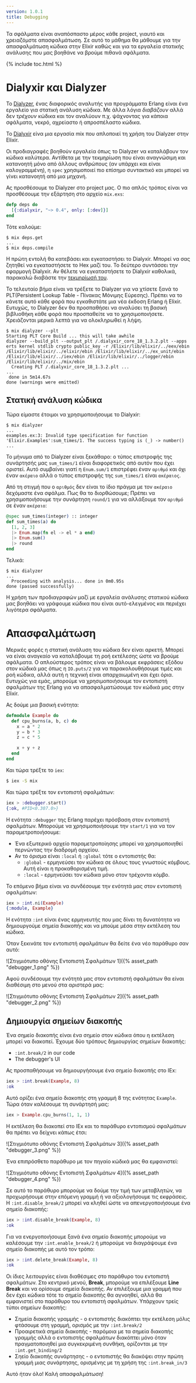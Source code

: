 ```yaml
---
version: 1.0.1
title: Debugging
---
```


Τα σφάλματα είναι αναπόσπαστο μέρος κάθε project, γιαυτό και χρειαζόμστε απασφαλμάτωση. Σε αυτό το μάθημα θα μάθουμε για την απασφαλμάτωση κώδικα στην Elixir καθώς και για τα εργαλεία στατικής ανάλυσης που μας βοηθάνε να βρούμε πιθανά σφάλματα.

{% include toc.html %}

# Dialyxir και Dialyzer

Το [Dialyzer](http://erlang.org/doc/man/dialyzer.html), ένας διαφορικός αναλυτής για προγράμματα Erlang είναι ένα εργαλείο για στατική ανάλυση κώδικα. Με άλλα λόγια _διαβάζουν_ αλλά δεν _τρέχουν_ κώδικα και τον αναλύουν π.χ. ψάχνοντας για κάποια σφάλματα, νεκρό, αχρείαστο ή απροσπέλαστο κώδικα.

Το [Dialyxir](https://github.com/jeremyjh/dialyxir) είνα μια εργασία mix που απλοποιεί τη χρήση του Dialyzer στην Elixir.

Οι προδιαγραφές βοηθούν εργαλεία όπως το Dialyzer να καταλάβουν τον κώδικα καλύτερα. Αντίθετα με την τεκμηρίωση που είναι αναγνώσιμη και κατανοητή μόνο από άλλους ανθρώπους (αν υπάρχει και είναι καλογραμμένη), η `spec` χρησιμοποιεί πιο επίσημο συντακτικό και μπορεί να γίνει κατανοητή από μια μηχανή.

Ας προσθέσουμε το Dialyzer στο project μας. Ο πιο απλός τρόπος είναι να προσθέσουμε την εξάρτηση στο αρχείο `mix.exs`:

```elixir
defp deps do
  [{:dialyxir, "~> 0.4", only: [:dev]}]
end
```

Τότε καλούμε:

```shell
$ mix deps.get
...
$ mix deps.compile
```

Η πρώτη εντολή θα κατεβάσει και εγκαταστήσει το Dialyxir. Μπορεί να σας ζητηθεί να εγκαταστήσετε το Hex μαζί του. Το δεύτερο συντάσσει την εφαρμογή Dialyxir. Αν θέλετε να εγκαταστήσετε το Dialyxir καθολικά, παρακαλώ διαβάστε την [τεκμηρίωσή του](https://github.com/jeremyjh/dialyxir#installation).

Το τελευταίο βήμα είναι να τρέξετε το Dialyzer για να χτίσετε ξανά το PLT(Persistent Lookup Table - Πίνακας Μόνιμης Εύρεσης). Πρέπει να το κάνετε αυτό κάθε φορά που εγκαθιστάτε μια νέα έκδοση Erlang ή Elixir. Ευτυχώς, το Dialyzer δεν θα προσπαθήσει να αναλύσει τη βασική βιβλιοθήκη κάθε φορά που προσπαθείτε να το χρησιμοποιήσετε. Χρειάζονται μερικά λεπτά για να ολοκληρωθεί η λήψη.

```shell
$ mix dialyzer --plt
Starting PLT Core Build ... this will take awhile
dialyzer --build_plt --output_plt /.dialyxir_core_18_1.3.2.plt --apps erts kernel stdlib crypto public_key -r /Elixir/lib/elixir/../eex/ebin /Elixir/lib/elixir/../elixir/ebin /Elixir/lib/elixir/../ex_unit/ebin /Elixir/lib/elixir/../iex/ebin /Elixir/lib/elixir/../logger/ebin /Elixir/lib/elixir/../mix/ebin
  Creating PLT /.dialyxir_core_18_1.3.2.plt ...
...
 done in 5m14.67s
done (warnings were emitted)
```

## Στατική ανάλυση κώδικα

Τώρα είμαστε έτοιμοι να χρησιμοποιήσουμε το Dialyxir:

```shell
$ mix dialyzer
...
examples.ex:3: Invalid type specification for function 'Elixir.Examples':sum_times/1. The success typing is (_) -> number()
...
```

Το μήνυμα από το Dialyzer είναι ξεκάθαρο: ο τύπος επιστροφής της συνάρτησής μας `sum_times/1` είναι διαφορετικός από αυτόν που έχει οριστεί. Αυτό συμβαίνει γιατί η `Enum.sum/1` επιστρέφει έναν `αριθμό` και όχι έναν `ακέραιο` αλλά ο τύπος επιστροφής της `sum_times/1` είναι `ακέραιος`.

Από τη στιγμή που ο `αριθμός` δεν είναι το ίδιο πράγμα με τον `ακέραιο` δεχόμαστε ένα σφάλμα. Πως θα το διορθώσουμε; Πρέπει να χρησιμοποιήσουμε την συνάρτηση `round/1` για να αλλάξουμε τον `αριθμό` σε έναν `ακέραιο`:

```elixir
@spec sum_times(integer) :: integer
def sum_times(a) do
  [1, 2, 3]
  |> Enum.map(fn el -> el * a end)
  |> Enum.sum()
  |> round
end
```

Τελικά:

```shell
$ mix dialyzer
...
  Proceeding with analysis... done in 0m0.95s
done (passed successfully)
```

Η χρήση των προδιαγραφών μαζί με εργαλεία ανάλυσης στατικού κώδικα μας βοηθάει να γράφουμε κώδικα που είναι αυτό-ελεγμένος και περιέχει λιγότερα σφάλματα.

# Απασφαλμάτωση

Μερικές φορές η στατική ανάλυση του κώδικα δεν είναι αρκετή. Μπορεί να είναι αναγκαίο να καταλάβουμε τη ροή εκτέλεσης ώστε να βρούμε σφάλματα. Ο απλούστερος τρόπος είναι να βάλουμε εκφράσεις εξόδου στον κώδικά μας όπως η `IO.puts/2` για να παρακολουθήσουμε τιμές και ροή κώδικα, αλλά αυτή η τεχνική είναι απαρχαιωμένη και έχει όρια. Ευτυχώς για εμάς, μπορούμε να χρησιμοποιήσουμε τον εντοπιστή σφαλμάτων της Erlang για να απασφαλματώσουμε τον κώδικά μας στην Elixir.

Ας δούμε μια βασική ενότητα:

```elixir
defmodule Example do
  def cpu_burns(a, b, c) do
    x = a * 2
    y = b * 3
    z = c * 5

    x + y + z
  end
end
```

Και τώρα τρέξτε το `iex`:

```bash
$ iex -S mix
```

Και τώρα τρέξτε τον εντοπιστή σφαλμάτων:

```elixir
iex > :debugger.start()
{:ok, #PID<0.307.0>}
```

Η ενότητα `:debugger` της Erlang παρέχει πρόσβαση στον εντοπιστή σφαλμάτων. Μπορούμε να χρησιμοποιήσουμε την `start/1` για να τον παραμετροποιήσουμε:

+ Ένα εξωτερικό αρχείο παραμετροποίησης μπορεί να χρησιμοποιηθεί περνώντας την διαδρομή αρχείου.
+ Αν το όρισμα είναι `:local` ή `:global` τότε ο εντοπιστής θα:
    + `:global` - ερμηνεύσει τον κώδικα σε όλους τους γνωστούς κόμβους. Αυτή είναι η προκαθορισμένη τιμή.
    + `:local` - ερμηνεύσει τον κώδικα μόνο στον τρέχοντα κόμβο.

Το επόμενο βήμα είναι να συνδέσουμε την ενότητά μας στον εντοπιστή σφαλμάτων:

```elixir
iex > :int.ni(Example)
{:module, Example}
```

Η ενότητα `:int` είναι ένας ερμηνευτής που μας δίνει τη δυνατότητα να δημιουργούμε σημεία διακοπής και να μπούμε μέσα στην εκτέλεση του κώδικα.

Όταν ξεκινάτε τον εντοπιστή σφαλμάτων θα δείτε ένα νέο παράθυρο σαν αυτό:

![Στιγμιότυπο οθόνης Εντοπιστή Σφαλμάτων 1]({% asset_path "debugger_1.png" %})

Αφού συνδέσουμε την ενότητά μας στον εντοπιστή σφαλμάτων θα είναι διαθέσιμη στο μενού στα αριστερά μας:

![Στιγμιότυπο οθόνης Εντοπιστή Σφαλμάτων 2]({% asset_path "debugger_2.png" %})

## Δημιουργία σημείων διακοπής

Ένα σημείο διακοπής είναι ένα σημείο στον κώδικα όπου η εκτέλεση μπορεί να διακοπεί. Έχουμε δύο τρόπους δημιουργίας σημείων διακοπής:

+ `:int.break/2` in our code
+ The debugger's UI

Ας προσπαθήσουμε να δημιουργήσουμε ένα σημείο διακοπής στο IEx:

```elixir
iex > :int.break(Example, 8)
:ok
```

Αυτό ορίζει ένα σημείο διακοπής στη γραμμή 8 της ενότητας `Example`. Τώρα όταν καλέσουμε τη συνάρτησή μας:

```elixir
iex > Example.cpu_burns(1, 1, 1)
```

Η εκτέλεση θα διακοπεί στο IEx και το παράθυρο εντοπισμού σφαλμάτων θα πρέπει να δείχνει κάπως έτσι: 

![Στιγμιότυπο οθόνης Εντοπιστή Σφαλμάτων 3]({% asset_path "debugger_3.png" %})

Ένα επιπρόσθετο παράθυρο με τον πηγαίο κώδικά μας θα εμφανιστεί:

![Στιγμιότυπο οθόνης Εντοπιστή Σφαλμάτων 4]({% asset_path "debugger_4.png" %})

Σε αυτό το παράθυρο μπορούμε να δούμε την τιμή των μεταβλητών, να προχωρήσουμε στην επόμενη γραμμή ή να αξιολογήσουμε τις εκφράσεις. Η `:int.disable_break/2` μπορεί να κληθεί ώστε να απενεργοποιήσουμε ένα σημείο διακοπής:

```elixir
iex > :int.disable_break(Example, 8)
:ok
```

Για να ενεργοποιήσουμε ξανά ένα σημείο διακοπής μπορούμε να καλέσουμε την `:int.enable_break/2` ή μπορούμε να διαγράψουμε ένα σημείο διακοπής με αυτό τον τρόπο:

```elixir
iex > :int.delete_break(Example, 8)
:ok
```

Οι ίδιες λειτουργίες είναι διαθέσιμες στο παράθυρο του εντοπιστή σφαλμάτων. Στο κεντρικό μενού, __Break__, μπορούμε να επιλέξουμε __Line Break__ και να ορίσουμε σημεία διακοπής. Αν επιλέξουμε μια γραμμή που δεν έχει κώδικα τότε το σημείο διακοπής θα αγνοηθεί, αλλά θα εμφανιστεί στο παράθυρο του εντοπιστή σφαλμάτων. Υπάρχουν τρείς τύποι σημείων διακοπής:

+ Σημεία διακοπής γραμμής - ο εντοπιστής διακόπτει την εκτέλεση μόλις φτάσουμε στη γραμμή, ορισμός με την `:int.break/2`
+ Προαιρετικά σημεία διακοπής - παρόμοια με τα σημεία διακοπής γραμμής αλλά ο εντοπιστής σφαλμάτων διακόπτει μόνο όταν πραγματοποιηθεί μια συγκεκριμένη συνθήκη, ορίζονται με την `:int.get_binding/2`
+ Σηείο διακοπής συνάρτησης - ο εντοπιστής θα διακόψει στην πρώτη γραμμή μιας συνάρτησης, ορισμένης με τη χρήση της `:int.break_in/3`

Αυτό ήταν όλο! Καλή απασφαλμάτωση!
